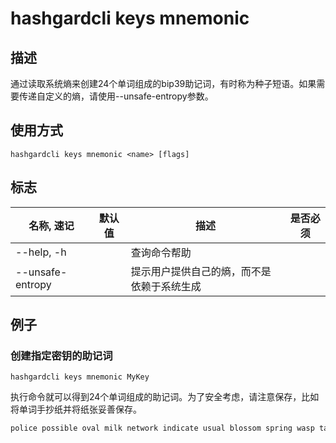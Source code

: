 # hashgardcli keys mnemonic

## 描述

通过读取系统熵来创建24个单词组成的bip39助记词，有时称为种子短语。如果需要传递自定义的熵，请使用--unsafe-entropy参数。

## 使用方式

```
hashgardcli keys mnemonic <name> [flags]
```

## 标志

| 名称, 速记        | 默认值     | 描述                                                                          | 是否必须  |
| ---------------- | --------- | ----------------------------------------------------------------------------- | -------- |
| --help, -h       |           | 查询命令帮助                                                                   |          |
| --unsafe-entropy |           | 提示用户提供自己的熵，而不是依赖于系统生成                                          |          |

## 例子

### 创建指定密钥的助记词

```shell
hashgardcli keys mnemonic MyKey
```

执行命令就可以得到24个单词组成的助记词。为了安全考虑，请注意保存，比如将单词手抄纸并将纸张妥善保存。

```txt
police possible oval milk network indicate usual blossom spring wasp taste canal announce purpose rib mind river pet brown web response sting remain airport
```